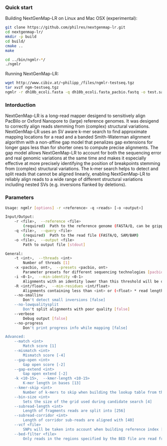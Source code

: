 ### Quick start

Building NextGenMap-LR on Linux and Mac OSX (experimental):
```bash
git clone https://github.com/philres/nextgenmap-lr.git
cd nextgenmap-lr/
mkdir -p build
cd build/
cmake ..
make

cd ../bin/ngmlr-*/
./ngmlr
```
Running NextGenMap-LR:
```bash
wget http://www.cibiv.at/~philipp_/files/ngmlr-testseq.tgz
tar xvzf ngm-testseq.tgz
ngmlr -r dh10b_ecoli.fasta -q dh10b_ecoli.fasta_pacbio.fastq -o test.sam
```

### Intorduction
 
NextGenMap-LR is a long-read mapper desigend to sensitively align PacBilo or Oxford Nanopore to (large) reference genomes. It was desigend to correctly align reads stemming from (complex) structural variations. NextGenMap-LR uses an SV aware k-mer search to find approximate mapping locations for a read and a banded Smith-Waterman alignment algorithm with a non-affine gap model that penalizes gap extensions for longer gaps less than for shorter ones to compute precise alignments. The gap model allows NextGenMap-LR to account for both the sequencing error and real genomic variations at the same time and makes it especially effective at more precisely identifying the position of breakpoints stemming from (complex) structural variations. The k-mer search helps to detect and split reads that cannot be aligned linearly, enabling NextGenMap-LR to reliably align reads to a wide range of different structural variations including nested SVs (e.g. inversions flanked by deletions).

### Parameters

```bash
Usage: ngmlr [options] -r <reference> -q <reads> [-o <output>]

Input/Output:
    -r <file>,  --reference <file>
        (required)  Path to the reference genome (FASTA/Q, can be gzipped)
    -q <file>,  --query <file>
        (required)  Path to the read file (FASTA/Q, SAM/BAM)
    -o <file>,  --output <file>
        Path to output file [stdout]

General:
    -t <int>,  --threads <int>
        Number of threads [1]
    -x <pacbio, ont>,  --presets <pacbio, ont>
        Parameter presets for different sequencing technologies [pacbio]
    -i <0-1>,  --min-identity <0-1>
        Alignments with an identity lower than this threshold will be discarded [0.65]
    -R <int/float>,  --min-residues <int/float>
        Alignments containing less than <int> or (<float> * read length) residues will be discarded [50]
    --no-smallinv
        Don't detect small inversions [false]
    --no-lowqualitysplit
        Don't split alignments with poor quality [false]
    --verbose
        Debug output [false]
    --no-progress
        Don't print progress info while mapping [false]

Advanced:
    --match <int>
        Match score [1]
    --mismatch <int>
        Mismatch score [-4]
    --gap-open <int>
        Gap open score [-2]
    --gap-extend <int>
        Gap open extend [-2]
    -k <10-15>,  --kmer-length <10-15>
        K-mer length in bases [13]
    --kmer-skip <int>
        Number of k-mers to skip when building the lookup table from the reference [2]
    --bin-size <int>
        Sets the size of the grid used during candidate search [4]
    --subread-length <int>
        Length of fragments reads are split into [256]
    --subread-corridor <int>
        Length of corridor sub-reads are aligned with [40]
    --vcf <file>
        SNPs will be taken into account when building reference index [none]
    --bed-filter <file>
        Only reads in the regions specified by the BED file are read from the input file (requires BAM input) [none]
```